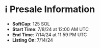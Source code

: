 # ℹ️ Presale Information

* **SoftCap**: 125 SOL
* **Start Time**: 7/8/24 at 12:00 AM UTC
* **End Time**: 7/14/24 at 11:59 PM UTC
* **Listing On**: 7/14/24
